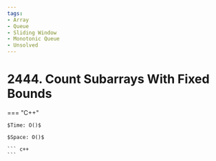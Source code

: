 ```yaml
---
tags:
- Array
- Queue
- Sliding Window
- Monotonic Queue
- Unsolved
---
```



# 2444. Count Subarrays With Fixed Bounds

=== "C++"

    $Time: O()$

    $Space: O()$

    ``` c++
    ```